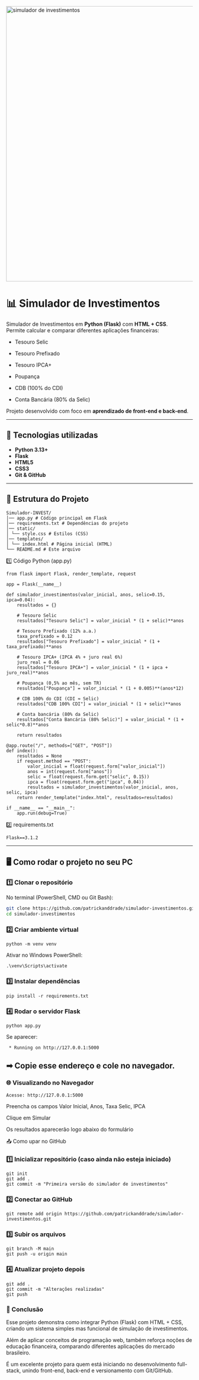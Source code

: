 <img width="1600" height="741" alt="simulador de investimentos" src="https://github.com/user-attachments/assets/34a3d034-ac88-4342-b114-8b6e11c84b75" />

# 📊 Simulador de Investimentos  
Simulador de Investimentos em **Python (Flask)** com **HTML + CSS**.  
Permite calcular e comparar diferentes aplicações financeiras:  

- Tesouro Selic  

- Tesouro Prefixado  
- Tesouro IPCA+  
- Poupança  
- CDB (100% do CDI)  
- Conta Bancária (80% da Selic)  

Projeto desenvolvido com foco em **aprendizado de front-end e back-end**.  

---

## 🚀 Tecnologias utilizadas
- **Python 3.13+**
- **Flask**
- **HTML5**
- **CSS3**
- **Git & GitHub**

---

## 📂 Estrutura do Projeto
```
Simulador-INVEST/
│── app.py # Código principal em Flask
│── requirements.txt # Dependências do projeto
│── static/
│ └── style.css # Estilos (CSS)
│── templates/
│ └── index.html # Página inicial (HTML)
└── README.md # Este arquivo
```

1️⃣ Código Python (app.py)
```
from flask import Flask, render_template, request

app = Flask(__name__)

def simulador_investimentos(valor_inicial, anos, selic=0.15, ipca=0.04):
    resultados = {}

    # Tesouro Selic
    resultados["Tesouro Selic"] = valor_inicial * (1 + selic)**anos

    # Tesouro Prefixado (12% a.a.)
    taxa_prefixado = 0.12
    resultados["Tesouro Prefixado"] = valor_inicial * (1 + taxa_prefixado)**anos

    # Tesouro IPCA+ (IPCA 4% + juro real 6%)
    juro_real = 0.06
    resultados["Tesouro IPCA+"] = valor_inicial * (1 + ipca + juro_real)**anos

    # Poupança (0,5% ao mês, sem TR)
    resultados["Poupança"] = valor_inicial * (1 + 0.005)**(anos*12)

    # CDB 100% do CDI (CDI ≈ Selic)
    resultados["CDB 100% CDI"] = valor_inicial * (1 + selic)**anos

    # Conta bancária (80% da Selic)
    resultados["Conta Bancária (80% Selic)"] = valor_inicial * (1 + selic*0.8)**anos

    return resultados

@app.route("/", methods=["GET", "POST"])
def index():
    resultados = None
    if request.method == "POST":
        valor_inicial = float(request.form["valor_inicial"])
        anos = int(request.form["anos"])
        selic = float(request.form.get("selic", 0.15))
        ipca = float(request.form.get("ipca", 0.04))
        resultados = simulador_investimentos(valor_inicial, anos, selic, ipca)
    return render_template("index.html", resultados=resultados)

if __name__ == "__main__":
    app.run(debug=True)
```

2️⃣ requirements.txt
```
Flask==3.1.2
```
---

## 🖥️ Como rodar o projeto no seu PC

### 1️⃣ Clonar o repositório
No terminal (PowerShell, CMD ou Git Bash):
```bash
git clone https://github.com/patrickanddrade/simulador-investimentos.git
cd simulador-investimentos
```

### 2️⃣ Criar ambiente virtual
```
python -m venv venv
```

Ativar no Windows PowerShell:
```
.\venv\Scripts\activate
```
### 3️⃣ Instalar dependências
```
pip install -r requirements.txt
```
### 4️⃣ Rodar o servidor Flask
```
python app.py
```

Se aparecer:
```
 * Running on http://127.0.0.1:5000
```

## ➡ Copie esse endereço e cole no navegador.

### 🌐 Visualizando no Navegador
```
Acesse: http://127.0.0.1:5000
```
Preencha os campos Valor Inicial, Anos, Taxa Selic, IPCA

Clique em Simular

Os resultados aparecerão logo abaixo do formulário

📤 Como upar no GitHub
### 1️⃣ Inicializar repositório (caso ainda não esteja iniciado)
```
git init
git add .
git commit -m "Primeira versão do simulador de investimentos"
```
### 2️⃣ Conectar ao GitHub
```
git remote add origin https://github.com/patrickanddrade/simulador-investimentos.git
```
### 3️⃣ Subir os arquivos
```
git branch -M main
git push -u origin main
```
### 4️⃣ Atualizar projeto depois
```
git add .
git commit -m "Alterações realizadas"
git push
```


### 📌 Conclusão

Esse projeto demonstra como integrar Python (Flask) com HTML + CSS, criando um sistema simples mas funcional de simulação de investimentos.

Além de aplicar conceitos de programação web, também reforça noções de educação financeira, comparando diferentes aplicações do mercado brasileiro.

É um excelente projeto para quem está iniciando no desenvolvimento full-stack, unindo front-end, back-end e versionamento com Git/GitHub.
